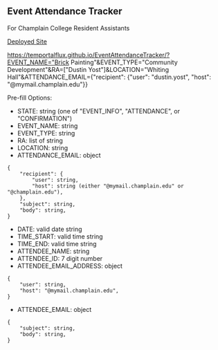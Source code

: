 Event Attendance Tracker
-

For Champlain College Resident Assistants

[Deployed Site](https://temportalflux.github.io/EventAttendanceTracker/)

https://temportalflux.github.io/EventAttendanceTracker/?EVENT_NAME="Brick Painting"&EVENT_TYPE="Community Development"&RA=["Dustin Yost"]&LOCATION="Whiting Hall"&ATTENDANCE_EMAIL={"recipient": {"user": "dustin.yost", "host": "@mymail.champlain.edu"}}

Pre-fill Options:
- STATE: string (one of "EVENT_INFO", "ATTENDANCE", or "CONFIRMATION")
- EVENT_NAME: string
- EVENT_TYPE: string
- RA: list of string
- LOCATION: string
- ATTENDANCE_EMAIL: object
```
{
	"recipient": {
		"user": string,
		"host": string (either "@mymail.champlain.edu" or "@champlain.edu"),
	},
	"subject": string,
	"body": string,
}
```
- DATE: valid date string
- TIME_START: valid time string
- TIME_END: valid time string
- ATTENDEE_NAME: string
- ATTENDEE_ID: 7 digit number
- ATTENDEE_EMAIL_ADDRESS: object
```
{
	"user": string,
	"host": "@mymail.champlain.edu",
}
```
- ATTENDEE_EMAIL: object
```
{
	"subject": string,
	"body": string,
}
```
